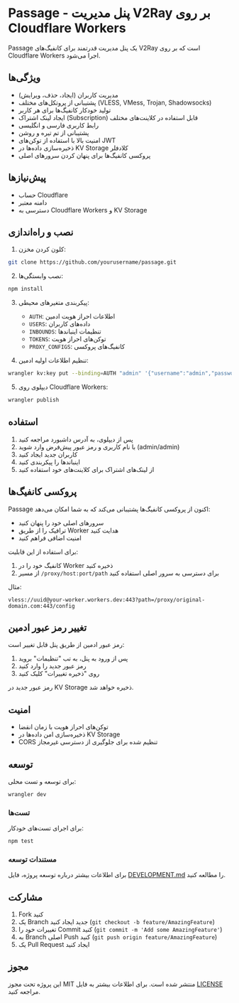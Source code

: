 # Passage - پنل مدیریت V2Ray بر روی Cloudflare Workers

Passage یک پنل مدیریت قدرتمند برای کانفیگ‌های V2Ray است که بر روی Cloudflare Workers اجرا می‌شود.

## ویژگی‌ها

- مدیریت کاربران (ایجاد، حذف، ویرایش)
- پشتیبانی از پروتکل‌های مختلف (VLESS, VMess, Trojan, Shadowsocks)
- تولید خودکار کانفیگ‌ها برای هر کاربر
- ایجاد لینک اشتراک (Subscription) قابل استفاده در کلاینت‌های مختلف
- رابط کاربری فارسی و انگلیسی
- پشتیبانی از تم تیره و روشن
- امنیت بالا با استفاده از توکن‌های JWT
- ذخیره‌سازی داده‌ها در KV Storage کلادفلر
- پروکسی کانفیگ‌ها برای پنهان کردن سرورهای اصلی

## پیش‌نیازها

- حساب Cloudflare
- دامنه معتبر
- دسترسی به Cloudflare Workers و KV Storage

## نصب و راه‌اندازی

1. کلون کردن مخزن:
```bash
git clone https://github.com/yourusername/passage.git
```

2. نصب وابستگی‌ها:
```bash
npm install
```

3. پیکربندی متغیرهای محیطی:
   - `AUTH`: اطلاعات احراز هویت ادمین
   - `USERS`: داده‌های کاربران
   - `INBOUNDS`: تنظیمات اینباندها
   - `TOKENS`: توکن‌های احراز هویت
   - `PROXY_CONFIGS`: کانفیگ‌های پروکسی

4. تنظیم اطلاعات اولیه ادمین:
```bash
wrangler kv:key put --binding=AUTH "admin" '{"username":"admin","password":"admin"}'
```

5. دیپلوی روی Cloudflare Workers:
```bash
wrangler publish
```

## استفاده

1. پس از دیپلوی، به آدرس داشبورد مراجعه کنید
2. با نام کاربری و رمز عبور پیش‌فرض وارد شوید (admin/admin)
3. کاربران جدید ایجاد کنید
4. اینباندها را پیکربندی کنید
5. از لینک‌های اشتراک برای کلاینت‌های خود استفاده کنید

## پروکسی کانفیگ‌ها

Passage اکنون از پروکسی کانفیگ‌ها پشتیبانی می‌کند که به شما امکان می‌دهد:
- سرورهای اصلی خود را پنهان کنید
- ترافیک را از طریق Worker هدایت کنید
- امنیت اضافی فراهم کنید

برای استفاده از این قابلیت:
1. کانفیگ خود را در Worker ذخیره کنید
2. از مسیر `/proxy/host:port/path` برای دسترسی به سرور اصلی استفاده کنید

مثال:
```
vless://uuid@your-worker.workers.dev:443?path=/proxy/original-domain.com:443/config
```

## تغییر رمز عبور ادمین

رمز عبور ادمین از طریق پنل قابل تغییر است:
1. پس از ورود به پنل، به تب "تنظیمات" بروید
2. رمز عبور جدید را وارد کنید
3. روی "ذخیره تغییرات" کلیک کنید

رمز عبور جدید در KV Storage ذخیره خواهد شد.

## امنیت

- توکن‌های احراز هویت با زمان انقضا
- ذخیره‌سازی امن داده‌ها در KV Storage
- CORS تنظیم شده برای جلوگیری از دسترسی غیرمجاز

## توسعه

برای توسعه و تست محلی:

```bash
wrangler dev
```

### تست‌ها

برای اجرای تست‌های خودکار:

```bash
npm test
```

### مستندات توسعه

برای اطلاعات بیشتر درباره توسعه پروژه، فایل [DEVELOPMENT.md](docs/DEVELOPMENT.md) را مطالعه کنید.

## مشارکت

1. Fork کنید
2. یک Branch جدید ایجاد کنید (`git checkout -b feature/AmazingFeature`)
3. تغییرات خود را Commit کنید (`git commit -m 'Add some AmazingFeature'`)
4. به Branch اصلی Push کنید (`git push origin feature/AmazingFeature`)
5. یک Pull Request ایجاد کنید

## مجوز

این پروژه تحت مجوز MIT منتشر شده است. برای اطلاعات بیشتر به فایل [LICENSE](LICENSE) مراجعه کنید.